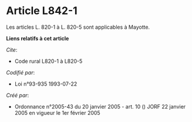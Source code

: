 # Article L842-1

Les articles L. 820-1 à L. 820-5 sont applicables à Mayotte.

**Liens relatifs à cet article**

_Cite_:

  - Code rural L820-1 à L820-5

_Codifié par_:

  - Loi n°93-935 1993-07-22

_Créé par_:

  - Ordonnance n°2005-43 du 20 janvier 2005 - art. 10 () JORF 22 janvier 2005 en vigueur le 1er février 2005
